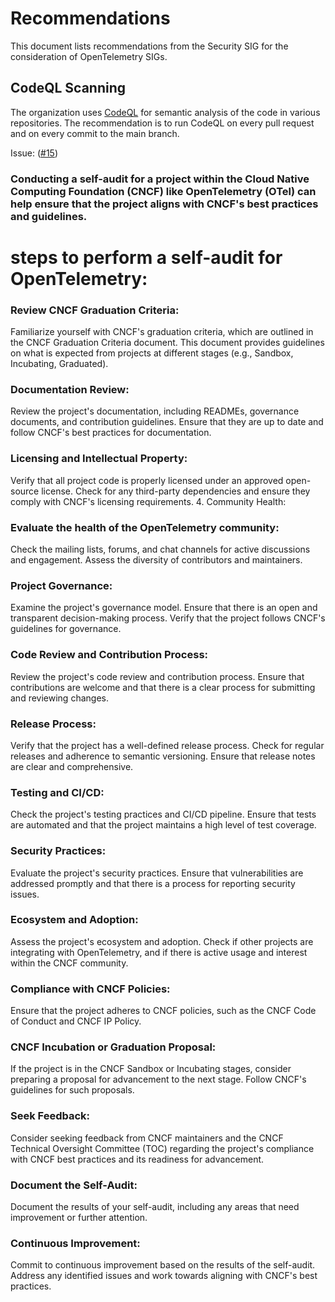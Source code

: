 # Recommendations

This document lists recommendations from the Security SIG for
the consideration of OpenTelemetry SIGs.

## CodeQL Scanning

The organization uses [CodeQL](https://codeql.github.com/) for semantic analysis
of the code in various repositories. The recommendation is to run CodeQL on every
pull request and on every commit to the main branch.

Issue: ([#15](https://github.com/open-telemetry/sig-security/issues/15))

### Conducting a self-audit for a project within the Cloud Native Computing Foundation (CNCF) like OpenTelemetry (OTel) can help ensure that the project aligns with CNCF's best practices and guidelines.

# steps to perform a self-audit for OpenTelemetry:

### Review CNCF Graduation Criteria:
Familiarize yourself with CNCF's graduation criteria, which are outlined in the CNCF Graduation Criteria document. This document provides guidelines on what is expected from projects at different stages (e.g., Sandbox, Incubating, Graduated).

### Documentation Review:
Review the project's documentation, including READMEs, governance documents, and contribution guidelines. Ensure that they are up to date and follow CNCF's best practices for documentation.

### Licensing and Intellectual Property:
Verify that all project code is properly licensed under an approved open-source license. Check for any third-party dependencies and ensure they comply with CNCF's licensing requirements. 4. Community Health:

### Evaluate the health of the OpenTelemetry community:
Check the mailing lists, forums, and chat channels for active discussions and engagement. Assess the diversity of contributors and maintainers.

### Project Governance:
Examine the project's governance model. Ensure that there is an open and transparent decision-making process. Verify that the project follows CNCF's guidelines for governance.

### Code Review and Contribution Process:
Review the project's code review and contribution process. Ensure that contributions are welcome and that there is a clear process for submitting and reviewing changes. 
### Release Process:
Verify that the project has a well-defined release process. Check for regular releases and adherence to semantic versioning. Ensure that release notes are clear and comprehensive.

### Testing and CI/CD:
Check the project's testing practices and CI/CD pipeline. Ensure that tests are automated and that the project maintains a high level of test coverage.

### Security Practices:
Evaluate the project's security practices. Ensure that vulnerabilities are addressed promptly and that there is a process for reporting security issues.

### Ecosystem and Adoption:
Assess the project's ecosystem and adoption. Check if other projects are integrating with OpenTelemetry, and if there is active usage and interest within the CNCF community.

### Compliance with CNCF Policies:
Ensure that the project adheres to CNCF policies, such as the CNCF Code of Conduct and CNCF IP Policy.

### CNCF Incubation or Graduation Proposal:
If the project is in the CNCF Sandbox or Incubating stages, consider preparing a proposal for advancement to the next stage. Follow CNCF's guidelines for such proposals.

### Seek Feedback:
Consider seeking feedback from CNCF maintainers and the CNCF Technical Oversight Committee (TOC) regarding the project's compliance with CNCF best practices and its readiness for advancement.

### Document the Self-Audit:
Document the results of your self-audit, including any areas that need improvement or further attention.

### Continuous Improvement:
Commit to continuous improvement based on the results of the self-audit. Address any identified issues and work towards aligning with CNCF's best practices.

